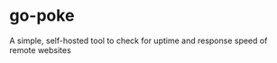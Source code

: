 go-poke
=======

A simple, self-hosted tool to check for uptime and response speed of remote websites
